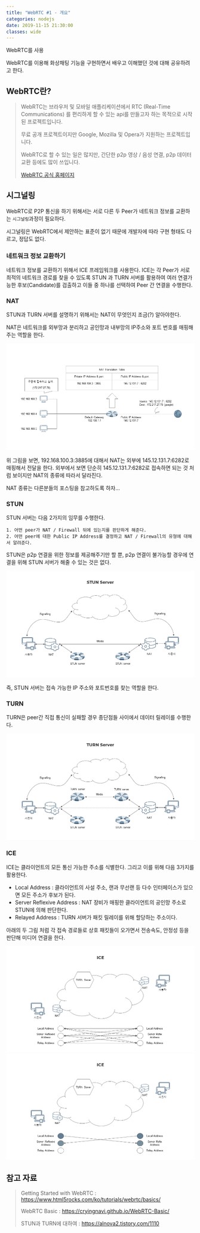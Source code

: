 ```yaml
---
title: "WebRTC #1 - 개요"
categories: nodejs
date: 2019-11-15 21:30:00
classes: wide
---
```


 WebRTC를 사용

WebRTC를 이용해 화상채팅 기능을 구현하면서 배우고 이해했던 것에 대해 공유하려고 한다.



## **WebRTC란?**

> WebRTC는 브라우저 및 모바일 애플리케이션에서 RTC (Real-Time Communications) 를 편리하게 할 수 있는 api를 만들고자 하는 목적으로 시작된 프로젝트입니다. 
>
> 무료 공개 프로젝트이지만 Google, Mozilla 및 Opera가 지원하는 프로젝트입니다.
>
> WebRTC로 할 수 있는 일은 많지만, 간단한 p2p 영상 / 음성 연결, p2p 데이터 교환 등에도 많이 쓰입니다.
>
> [WebRTC 공식 홈페이지](https://webrtc.org/)



## **시그널링**

WebRTC로 P2P 통신을 하기 위해서는 서로 다른 두 Peer가 네트워크 정보를 교환하는 `시그널링`과정이 필요하다. 

시그널링은 WebRTC에서 제안하는 표준이 없기 때문에 개발자에 따라 구현 형태도 다르고, 정답도 없다.



### 네트워크 정보 교환하기

네트워크 정보를 교환하기 위해서 ICE 프레임워크를 사용한다. ICE는 각 Peer가 서로 최적의 네트워크 경로를 찾을 수 있도록 STUN 과 TURN 서버를 활용하여 여러 연결가능한 후보(Candidate)를 검출하고 이들 중 하나를 선택하여 Peer 간 연결을 수행한다.



### NAT

STUN과 TURN 서버를 설명하기 위해서는 NAT이 무엇인지 조금(?) 알아야한다.

NAT은 네트워크를 외부망과 분리하고 공인망과 내부망의 IP주소와 포트 번호를 매핑해주는 역할을 한다.

<img src="/assets/images/posts/2019-11-15-nodejs-WebRTC1/nat.PNG" alt="nat" style="zoom: 80%;" />

위 그림을 보면, 192.168.100.3:3885에 대해서 NAT는 외부에 145.12.131.7:6282로 매핑해서 전달을 한다. 외부에서 보면 단순히 145.12.131.7:6282로 접속하면 되는 것 처럼 보이지만 NAT의 종류에 따라서 달라진다.

NAT 종류는 다른분들의 포스팅을 참고하도록 하자...



### STUN

STUN 서버는 다음 2가지의 임무를 수행한다.

 	1. 어떤 peer가 NAT / Firewall 뒤에 있는지를 판단하게 해준다.
 	2. 어떤 peer에 대한 Public IP Address를 결정하고 NAT / Firewall의 유형에 대해서 알려준다.

STUN은 p2p 연결을 위한 정보를 제공해주기만 할 뿐, p2p 연결이 불가능할 경우에 연결을 위해 STUN 서버가 해줄 수 있는 것은 없다.

<img src="/assets/images/posts/2019-11-15-nodejs-WebRTC1/stun.PNG" alt="stun" style="zoom: 80%;" />

즉, STUN 서버는 접속 가능한 IP 주소와 포트번호를 찾는 역할을 한다.



### TURN

TURN은 peer간 직접 통신이 실패할 경우 종단점들 사이에서 데이터 릴레이를 수행한다. 

<img src="/assets/images/posts/2019-11-15-nodejs-WebRTC1/turn.PNG" alt="turn" style="zoom: 80%;" />

### ICE

ICE는 클라이언트의 모든 통신 가능한 주소를 식별한다. 그리고 이를 위해 다음 3가지를 활용한다.

- Local Address : 클라이언트의 사설 주소, 랜과 무선랜 등 다수 인터페이스가 있으면 모든 주소가 후보가 된다.
- Server Reflexive Address : NAT 장비가 매핑한 클라이언트의 공인망 주소로 STUN에 의해 판단한다.
- Relayed Address : TURN 서버가 패킷 릴레이를 위해 할당하는 주소이다.

아래의 두 그림 처럼 각 접속 경로들로 상호 패킷들이 오가면서 전송속도, 안정성 등을 판단해 미디어 연결을 한다.

<img src="/assets/images/posts/2019-11-15-nodejs-WebRTC1/ice1.PNG" alt="ice1" style="zoom: 80%;" />

<img src="/assets/images/posts/2019-11-15-nodejs-WebRTC1/ice2.PNG" alt="ice2" style="zoom: 80%;" />



## 참고 자료

> Getting Started with WebRTC : https://www.html5rocks.com/ko/tutorials/webrtc/basics/ 
>
> WebRTC Basic : https://cryingnavi.github.io/WebRTC-Basic/
>
> STUN과 TURN에 대하여 : https://alnova2.tistory.com/1110